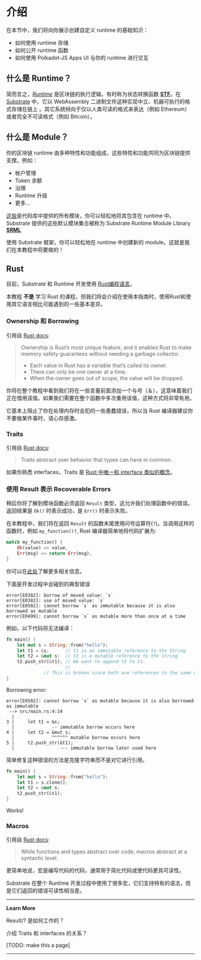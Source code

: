 # 介绍

在本节中，我们将向你展示创建自定义 runtime 的基础知识：

- 如何使用 runtime 存储
- 如何公开 runtime 函数
- 如何使用 Polkadot-JS Apps UI 与你的 runtime 进行交互

## 什么是 Runtime？

简而言之，[*Runtime*](https://substrate.dev/docs/en/overview/glossary#runtime) 是区块链的执行逻辑，有时称为状态转换函数 [**STF**](https://substrate.dev/docs/en/overview/glossary#stf-state-transition-function)。在 [Substrate](https://substrate.dev/docs/en/overview/glossary#substrate) 中，它以 WebAssembly 二进制文件这种实现中立、机器可执行的格式存储在链上 。其它系统倾向于仅以人类可读的格式来表达（例如 Ethereum）或者完全不可读格式（例如 Bitcoin）。

## 什么是 Module？

你的区块链 runtime 由多种特性和功能组成，这些特性和功能共同为区块链提供支撑。例如：

- 帐户管理
- Token 余额
- 治理
- Runtime 升级
- 更多...

[这些](https://github.com/paritytech/substrate/tree/master/srml)是代码库中提供的所有模块，你可以轻松地将其包含在 runtime 中。Substrate 提供的这些默认模块集合被称为 Substrate Runtime Module Library [**SRML**](https://substrate.dev/docs/en/overview/glossary#srml-substrate-runtime-module-library)

使用 Substrate 框架，你可以轻松地在 runtime 中创建新的 module。这就是我们在本教程中将要做的！

## Rust

目前，Substrate 和 Runtime 开发使用 [Rust编程语言](https://www.parity.io/why-rust/)。

本教程 **不是** 学习 Rust 的课程，但我们将会介绍在使用本指南时，使用Rust和使用其它语言相比可能遇到的一些基本差异。

### Ownership 和 Borrowing

引用自 [Rust docs](https://doc.rust-lang.org/book/ownership.html):

> Ownership is Rust’s most unique feature, and it enables Rust to make memory safety guarantees without needing a garbage collector.
>
> - Each value in Rust has a variable that’s called its owner.
> - There can only be one owner at a time.
> - When the owner goes out of scope, the value will be dropped.

你将在整个教程中看到我们将在一些变量前面添加一个与号（＆），这意味着我们正在借用该值。如果我们需要在整个函数中多次重用该值，这种方式将非常有用。

它基本上阻止了你在处理内存时会犯的一些愚蠢错误，所以当 Rust 编译器建议你不要做某件事时，请心存感激。

### Traits

引用自 [Rust docs](https://doc.rust-lang.org/book/traits.html):

> Traits abstract over behavior that types can have in common.

如果你熟悉 interfaces，Traits 是 [Rust 中唯一和 interface 类似的概念](https://blog.rust-lang.org/2015/05/11/traits.html)。

### 使用 Result 表示 Recoverable Errors

稍后你将了解到模块函数必须返回 `Result` 类型，这允许我们处理函数中的错误。返回结果是 `Ok()` 时表示成功，是 `Err()` 时表示失败。

在本教程中，我们将在返回 `Result` 的函数末尾使用问号运算符(`?`)。当调用这样的函数时，例如 `my_function()?`, Rust 编译器简单地将代码扩展为:

```rust
match my_function() {
    Ok(value) => value,
    Err(msg) => return Err(msg),
}
```

你可以在[此处](https://doc.rust-lang.org/book/ch09-02-recoverable-errors-with-result.html)了解更多相关信息。

下面是开发过程中会碰到的典型错误

```
error[E0382]: borrow of moved value: `s`
error[E0382]: use of moved value: `s`
error[E0502]: cannot borrow `s` as immutable because it is also borrowed as mutable
error[E0499]: cannot borrow `s` as mutable more than once at a time
```

例如，以下代码将无法编译：

```rust
fn main() {
    let mut s = String::from("hello");
    let t1 = &s;      // t1 is an immutable reference to the String
    let t2 = &mut s;  // t2 is a mutable reference to the String
    t2.push_str(&t1); // We want to append t2 to t1.
                      //
              // This is broken since both are references to the same underlying string.
}
```

Borrowing error:

```
error[E0502]: cannot borrow `s` as mutable because it is also borrowed as immutable
 --> src/main.rs:4:14
  |
3 |     let t1 = &s;
  |              -- immutable borrow occurs here
4 |     let t2 = &mut s;
  |              ^^^^^^ mutable borrow occurs here
5 |     t2.push_str(&t1);
  |                 --- immutable borrow later used here
```

简单修复这种错误的方法是克隆字符串而不是对它进行引用。

```rust
fn main() {
    let mut s = String::from("hello");
    let t1 = s.clone();
    let t2 = &mut s;
    t2.push_str(&t1);
}
```

Works!

### Macros

引用自 [Rust docs](https://doc.rust-lang.org/book/macros.html):

> While functions and types abstract over code, macros abstract at a syntactic level.

更简单地说，宏是编写代码的代码，通常用于简化代码或使代码更具可读性。

Substrate 在整个 Runtime 开发过程中使用了很多宏，它们支持特有的语法，但是它们返回的错误可读性相当差。

---

**Learn More**

Result/? 是如何工作的？

介绍 Traits 和 interfaces 的关系？

[TODO: make this a page]

---

